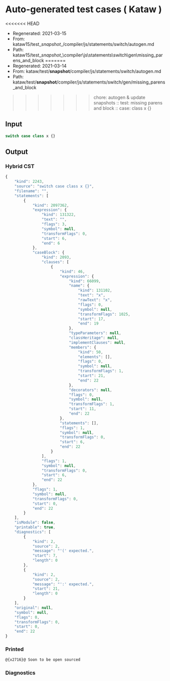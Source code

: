 # Auto-generated test cases ( Kataw )
<<<<<<< HEAD
- Regenerated: 2021-03-15
- From: kataw15/test\__snapshot__/compiler/js/statements/switch/autogen.md
- Path: kataw15/test\__snapshot__\compiler\js\statements\switch\gen\missing_parens_and_block
=======
- Regenerated: 2021-03-14
- From: kataw/test/__snapshot__/compiler/js/statements/switch/autogen.md
- Path: kataw/test/__snapshot__/compiler/js/statements/switch/gen/missing_parens_and_block
>>>>>>> chore: autogen & update snapshots
> :: test: missing parens and block
> :: case: class x {}
## Input

`````js
switch case class x {}
`````

## Output

### Hybrid CST

```javascript
{
    "kind": 2243,
    "source": "switch case class x {}",
    "filename": "",
    "statements": [
        {
            "kind": 2097362,
            "expression": {
                "kind": 131322,
                "text": "",
                "flags": 3,
                "symbol": null,
                "transformFlags": 0,
                "start": 6,
                "end": 6
            },
            "caseBlock": {
                "kind": 2093,
                "clauses": [
                    {
                        "kind": 46,
                        "expression": {
                            "kind": 66099,
                            "name": {
                                "kind": 131102,
                                "text": "x",
                                "rawText": "x",
                                "flags": 0,
                                "symbol": null,
                                "transformFlags": 1025,
                                "start": 17,
                                "end": 19
                            },
                            "typeParameters": null,
                            "classHeritage": null,
                            "implementClauses": null,
                            "members": {
                                "kind": 50,
                                "elements": [],
                                "flags": 0,
                                "symbol": null,
                                "transformFlags": 1,
                                "start": 21,
                                "end": 22
                            },
                            "decorators": null,
                            "flags": 0,
                            "symbol": null,
                            "transformFlags": 1,
                            "start": 11,
                            "end": 22
                        },
                        "statements": [],
                        "flags": 1,
                        "symbol": null,
                        "transformFlags": 0,
                        "start": 6,
                        "end": 22
                    }
                ],
                "flags": 1,
                "symbol": null,
                "transformFlags": 0,
                "start": 6,
                "end": 22
            },
            "flags": 1,
            "symbol": null,
            "transformFlags": 0,
            "start": 0,
            "end": 22
        }
    ],
    "isModule": false,
    "printable": true,
    "diagnostics": [
        {
            "kind": 2,
            "source": 2,
            "message": "'(' expected.",
            "start": 7,
            "length": 0
        },
        {
            "kind": 2,
            "source": 2,
            "message": "':' expected.",
            "start": 21,
            "length": 0
        }
    ],
    "original": null,
    "symbol": null,
    "flags": 0,
    "transformFlags": 0,
    "start": 0,
    "end": 22
}
```

### Printed

```javascript
@{x2716}@ Soon to be open sourced
```

### Diagnostics

```javascript

```

